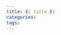 ```yaml
---
title: {{ title }}
categories:
tags:
---
```

<!--https://raw.githubusercontent.com/zhulinn/zhulinn.github.io/hexo/source/uploads/post_pics/WAR-directory-structure.png-->
<!-- 
{% fold Click %}
something you want to fold, include code block.
{% endfold %}
-->
<!-- more -->